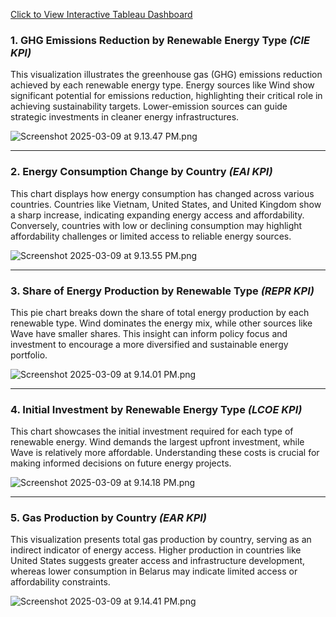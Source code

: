 [Click to View Interactive Tableau Dashboard](https://public.tableau.com/app/profile/nick.kennedy3795/viz/Milestone2_17415650894380/Dashboard1?publish=yes)

### **1. GHG Emissions Reduction by Renewable Energy Type** *(CIE KPI)*

This visualization illustrates the greenhouse gas (GHG) emissions reduction achieved by each renewable energy type. Energy sources like Wind show significant potential for emissions reduction, highlighting their critical role in achieving sustainability targets. Lower-emission sources can guide strategic investments in cleaner energy infrastructures.

![Screenshot 2025-03-09 at 9.13.47 PM.png](attachment:e41d5c67-9097-4a01-8d6f-e0a56169cec6:Screenshot_2025-03-09_at_9.13.47_PM.png)

---

### **2. Energy Consumption Change by Country** *(EAI KPI)*

This chart displays how energy consumption has changed across various countries. Countries like Vietnam, United States, and United Kingdom show a sharp increase, indicating expanding energy access and affordability. Conversely, countries with low or declining consumption may highlight affordability challenges or limited access to reliable energy sources.

![Screenshot 2025-03-09 at 9.13.55 PM.png](attachment:caf5933d-3f9c-42a6-9eb8-2ed8dd06d5f4:Screenshot_2025-03-09_at_9.13.55_PM.png)

---

### **3. Share of Energy Production by Renewable Type** *(REPR KPI)*

This pie chart breaks down the share of total energy production by each renewable type. Wind dominates the energy mix, while other sources like Wave have smaller shares. This insight can inform policy focus and investment to encourage a more diversified and sustainable energy portfolio. 

![Screenshot 2025-03-09 at 9.14.01 PM.png](attachment:816e5d22-fbd2-4335-bbe5-4c804880f6ba:Screenshot_2025-03-09_at_9.14.01_PM.png)

---

### **4. Initial Investment by Renewable Energy Type** *(LCOE KPI)*

This chart showcases the initial investment required for each type of renewable energy. Wind demands the largest upfront investment, while Wave is relatively more affordable. Understanding these costs is crucial for making informed decisions on future energy projects.

![Screenshot 2025-03-09 at 9.14.18 PM.png](attachment:8536e39e-cca1-4813-b6a3-4eabcf2edd98:Screenshot_2025-03-09_at_9.14.18_PM.png)

---

### **5. Gas Production by Country** *(EAR KPI)*

This visualization presents total gas production by country, serving as an indirect indicator of energy access. Higher production in countries like United States suggests greater access and infrastructure development, whereas lower consumption in Belarus may indicate limited access or affordability constraints.

![Screenshot 2025-03-09 at 9.14.41 PM.png](attachment:6ebe9498-a904-4bc5-b389-d9ec0cdd97fe:Screenshot_2025-03-09_at_9.14.41_PM.png)